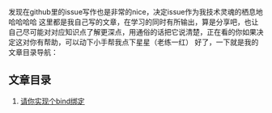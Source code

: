 发现在github里的issue写作也是非常的nice，决定issue作为我技术灵魂的栖息地哈哈哈哈
这里都是我自己写的文章，在学习的同时有所输出，算是分享吧，也让自己尽可能对对应知识点了解更深点，用通俗的话把它说清楚，正在看的你如果决定这对你有帮助，可以动下小手帮我点下星星（老练一红）
好了，一下就是我的文章目录导航：


## 文章目录

1. [请你实现个bind绑定](https://github.com/kejianfeng/daily-writing/issues/1)

